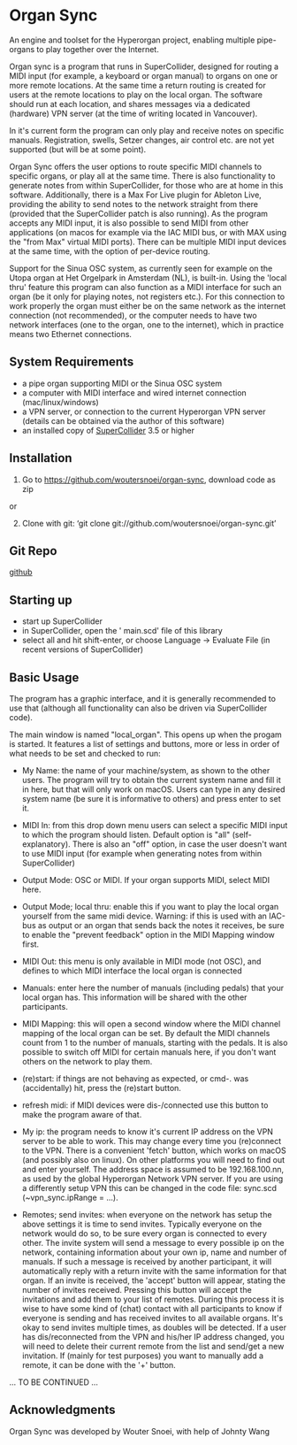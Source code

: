 Organ Sync
===============================================================================
An engine and toolset for the Hyperorgan project, enabling multiple pipe-organs to play together over the Internet.

Organ sync is a program that runs in SuperCollider, designed for routing a MIDI input (for example, a keyboard or organ manual) to organs on one or more remote locations. At the same time a return routing is created for users at the remote locations to play on the local organ. The software should run at each location, and shares messages via a dedicated (hardware) VPN server (at the time of writing located in Vancouver).

In it's current form the program can only play and receive notes on specific manuals. Registration, swells, Setzer changes, air control etc. are not yet supported (but will be at some point). 

Organ Sync offers the user options to route specific MIDI channels to specific organs, or play all at the same time. There is also functionality to generate notes from within SuperCollider, for those who are at home in this software. Additionally, there is a Max For Live plugin for Ableton Live, providing the ability to send notes to the network straight from there (provided that the SuperCollider patch is also running). As the program accepts any MIDI input, it is also possible to send MIDI from other applications (on macos for example via the IAC MIDI bus, or with MAX using the "from Max" virtual MIDI ports). There can be multiple MIDI input devices at the same time, with the option of per-device routing. 

Support for the Sinua OSC system, as currently seen for example on the Utopa organ at Het Orgelpark in Amsterdam (NL), is built-in. Using the 'local thru' feature this program can also function as a MIDI interface for such an organ (be it only for playing notes, not registers etc.). For this connection to work properly the organ must either be on the same network as the internet connection (not recommended), or the computer needs to have two network interfaces (one to the organ, one to the internet), which in practice means two Ethernet connections.

## System Requirements ##

 - a pipe organ supporting MIDI or the Sinua OSC system
 - a computer with MIDI interface and wired internet connection (mac/linux/windows)
 - a VPN server, or connection to the current Hyperorgan VPN server (details can be obtained via the author of this software)
 - an installed copy of [SuperCollider](https://supercollider.github.io/) 3.5 or higher

## Installation ##

1) Go to https://github.com/woutersnoei/organ-sync, download code as zip

or 

2) Clone with git: ‘git clone git://github.com/woutersnoei/organ-sync.git’

## Git Repo ##

[github](https://github.com/woutersnoei/organ-sync)

## Starting up ##

- start up SuperCollider
- in SuperCollider, open the ' main.scd' file of this library
- select all and hit shift-enter, or choose Language -> Evaluate File (in recent versions of SuperCollider)

## Basic Usage ##

The program has a graphic interface, and it is generally recommended to use that (although all functionality can also be driven via SuperCollider code).

The main window is named "local_organ". This opens up when the progam is started. It features a list of settings and buttons, more or less in order of what needs to be set and checked to run:
- My Name: the name of your machine/system, as shown to the other users. The program will try to obtain the current system name and fill it in here, but that will only work on macOS. Users can type in any desired system name (be sure it is informative to others) and press enter to set it.
- MIDI In: from this drop down menu users can select a specific MIDI input to which the program should listen. Default option is "all" (self-explanatory). There is also an "off" option, in case the user doesn't want to use MIDI input (for example when generating notes from within SuperCollider)
- Output Mode: OSC or MIDI. If your organ supports MIDI, select MIDI here.
- Output Mode; local thru: enable this if you want to play the local organ yourself from the same midi device. Warning: if this is used with an IAC-bus as output or an organ that sends back the notes it receives, be sure to enable the "prevent feedback" option in the MIDI Mapping window first.
- MIDI Out: this menu is only available in MIDI mode (not OSC), and defines to which MIDI interface the local organ is connected
- Manuals: enter here the number of manuals (including pedals) that your local organ has. This information will be shared with the other participants.
- MIDI Mapping: this will open a second window where the MIDI channel mapping of the local organ can be set. By default the MIDI channels count from 1 to the number of manuals, starting with the pedals. It is also possible to switch off MIDI for certain manuals here, if you don't want others on the network to play them.
- (re)start: if things are not behaving as expected, or cmd-. was (accidentally) hit, press the (re)start button.
- refresh midi: if MIDI devices were dis-/connected use this button to make the program aware of that.

- My ip: the program needs to know it's current IP address on the VPN server to be able to work. This may change every time you (re)connect to the VPN. There is a convenient 'fetch' button, which works on macOS (and possibly also on linux). On other platforms you will need to find out and enter yourself. The address space is assumed to be 192.168.100.nn, as used by the global Hyperorgan Network VPN server. If you are using a differently setup VPN this can be changed in the code file: sync.scd (~vpn_sync.ipRange = ...).
- Remotes; send invites: when everyone on the network has setup the above settings it is time to send invites. Typically everyone on the network would do so, to be sure every organ is connected to every other. The invite system will send a message to every possible ip on the network, containing information about your own ip, name and number of manuals. If such a message is received by another participant, it will automatically reply with a return invite with the same information for that organ. If an invite is received, the 'accept' button will appear, stating the number of invites received. Pressing this button will accept the invitations and add them to your list of remotes. During this process it is wise to have some kind of (chat) contact with all participants to know if everyone is sending and has received invites to all available organs. It's okay to send invites multiple times, as doubles will be detected. If a user has dis/reconnected from the VPN and his/her IP address changed, you will need to delete their current remote from the list and send/get a new invitation. If (mainly for test purposes) you want to manually add a remote, it can be done with the '+' button.

... TO BE CONTINUED ...

## Acknowledgments ##
Organ Sync was developed by Wouter Snoei, with help of Johnty Wang
